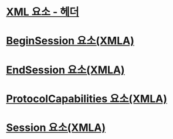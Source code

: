 # [XML 요소 - 헤더](xml-elements-headers.md)

# [BeginSession 요소(XMLA)](beginsession-element-xmla.md)
# [EndSession 요소(XMLA)](endsession-element-xmla.md)
# [ProtocolCapabilities 요소(XMLA)](protocolcapabilities-element-xmla.md)
# [Session 요소(XMLA)](session-element-xmla.md)
